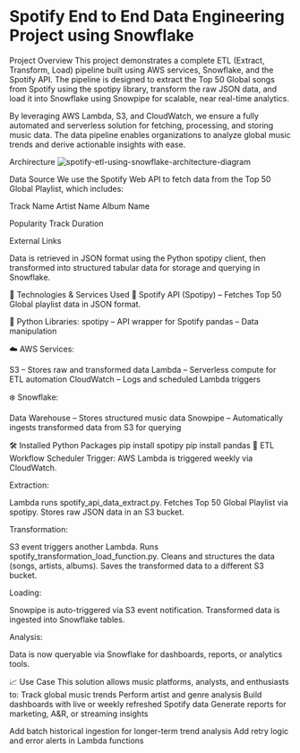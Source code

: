 # Spotify End to End Data Engineering Project using Snowflake
 Project Overview
This project demonstrates a complete ETL (Extract, Transform, Load) pipeline built using AWS services, Snowflake, and the Spotify API. The pipeline is designed to extract the Top 50 Global songs from Spotify using the spotipy library, transform the raw JSON data, and load it into Snowflake using Snowpipe for scalable, near real-time analytics.

By leveraging AWS Lambda, S3, and CloudWatch, we ensure a fully automated and serverless solution for fetching, processing, and storing music data. The data pipeline enables organizations to analyze global music trends and derive actionable insights with ease.

Archirecture
![spotify-etl-using-snowflake-architecture-diagram](https://github.com/user-attachments/assets/5faf2a5f-9b70-43fb-a763-26e9669c96cd)

Data Source
We use the Spotify Web API to fetch data from the Top 50 Global Playlist, which includes:

Track Name
Artist Name
Album Name

Popularity
Track Duration

External Links

Data is retrieved in JSON format using the Python spotipy client, then transformed into structured tabular data for storage and querying in Snowflake.

🔧 Technologies & Services Used
🎵 Spotify API (Spotipy) – Fetches Top 50 Global playlist data in JSON format.

🐍 Python Libraries:
spotipy – API wrapper for Spotify
pandas – Data manipulation

☁️ AWS Services:

S3 – Stores raw and transformed data
Lambda – Serverless compute for ETL automation
CloudWatch – Logs and scheduled Lambda triggers

❄️ Snowflake:

Data Warehouse – Stores structured music data
Snowpipe – Automatically ingests transformed data from S3 for querying

🛠️ Installed Python Packages
pip install spotipy
pip install pandas
🔁 ETL Workflow
Scheduler Trigger: AWS Lambda is triggered weekly via CloudWatch.

Extraction:

Lambda runs spotify_api_data_extract.py.
Fetches Top 50 Global Playlist via spotipy.
Stores raw JSON data in an S3 bucket.

Transformation:

S3 event triggers another Lambda.
Runs spotify_transformation_load_function.py.
Cleans and structures the data (songs, artists, albums).
Saves the transformed data to a different S3 bucket.

Loading:

Snowpipe is auto-triggered via S3 event notification.
Transformed data is ingested into Snowflake tables.

Analysis:

Data is now queryable via Snowflake for dashboards, reports, or analytics tools.

📈 Use Case
This solution allows music platforms, analysts, and enthusiasts to:
Track global music trends
Perform artist and genre analysis
Build dashboards with live or weekly refreshed Spotify data
Generate reports for marketing, A&R, or streaming insights

Add batch historical ingestion for longer-term trend analysis
Add retry logic and error alerts in Lambda functions
